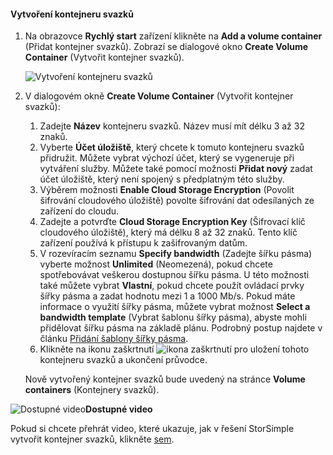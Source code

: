 <!--author=SharS last changed: 9/17/15-->

#### <a name="to-create-a-volume-container"></a>Vytvoření kontejneru svazků
1. Na obrazovce **Rychlý start** zařízení klikněte na **Add a volume container** (Přidat kontejner svazků). Zobrazí se dialogové okno **Create Volume Container** (Vytvořit kontejner svazků).
   
    ![Vytvoření kontejneru svazků](./media/storsimple-create-volume-container/HCS_CreateVolumeContainerM-include.png)
2. V dialogovém okně **Create Volume Container** (Vytvořit kontejner svazků):
   
   1. Zadejte **Název** kontejneru svazků. Název musí mít délku 3 až 32 znaků.
   2. Vyberte **Účet úložiště**, který chcete k tomuto kontejneru svazků přidružit. Můžete vybrat výchozí účet, který se vygeneruje při vytváření služby. Můžete také pomocí možnosti **Přidat nový** zadat účet úložiště, který není spojený s předplatným této služby.
   3. Výběrem možnosti **Enable Cloud Storage Encryption** (Povolit šifrování cloudového úložiště) povolte šifrování dat odesílaných ze zařízení do cloudu.
   4. Zadejte a potvrďte **Cloud Storage Encryption Key** (Šifrovací klíč cloudového úložiště), který má délku 8 až 32 znaků. Tento klíč zařízení používá k přístupu k zašifrovaným datům.
   5. V rozevíracím seznamu **Specify bandwidth** (Zadejte šířku pásma) vyberte možnost **Unlimited** (Neomezená), pokud chcete spotřebovávat veškerou dostupnou šířku pásma. U této možnosti také můžete vybrat **Vlastní**, pokud chcete použít ovládací prvky šířky pásma a zadat hodnotu mezi 1 a 1000 Mb/s. 
      Pokud máte informace o využití šířky pásma, můžete vybrat možnost **Select a bandwidth template** (Vybrat šablonu šířky pásma), abyste mohli přidělovat šířku pásma na základě plánu. Podrobný postup najdete v článku [Přidání šablony šířky pásma](../articles/storsimple/storsimple-manage-bandwidth-templates.md#add-a-bandwidth-template).
   6. Klikněte na ikonu zaškrtnutí ![ikona zaškrtnutí](./media/storsimple-create-volume-container/HCS_CheckIcon-include.png) pro uložení tohoto kontejneru svazků a ukončení průvodce. 
   
   Nově vytvořený kontejner svazků bude uvedený na stránce **Volume containers** (Kontejnery svazků).

![Dostupné video](./media/storsimple-create-volume-container/Video_icon.png)**Dostupné video**

Pokud si chcete přehrát video, které ukazuje, jak v řešení StorSimple vytvořit kontejner svazků, klikněte [sem](https://azure.microsoft.com/documentation/videos/create-a-volume-container-in-your-storsimple-solution/).


